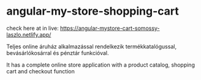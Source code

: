 # angular-my-store-shopping-cart

check here at in live: https://angular-mystore-cart-somossy-laszlo.netlify.app/


Teljes online áruház alkalmazással rendelkezik termékkatalógussal, bevásárlókosárral és pénztár funkcióval.

It has a complete online store application with a product catalog, shopping cart and checkout function
